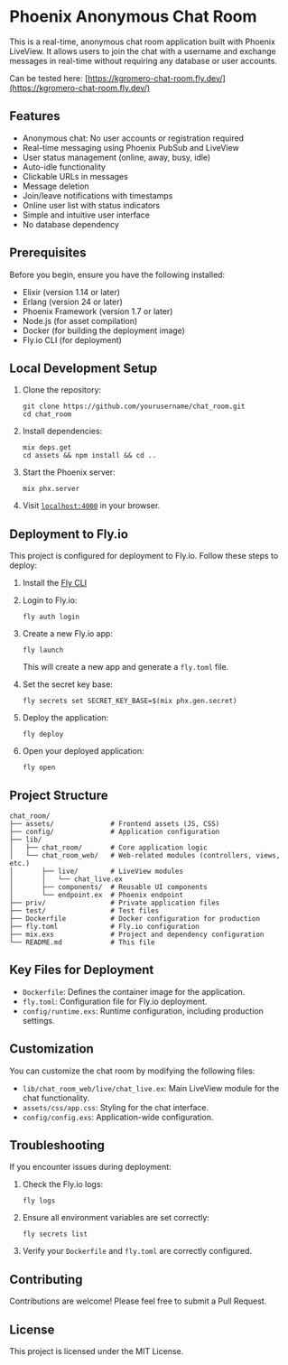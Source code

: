 # Phoenix Anonymous Chat Room

This is a real-time, anonymous chat room application built with Phoenix LiveView. It allows users to join the chat with a username and exchange messages in real-time without requiring any database or user accounts.

Can be tested here: [https://kgromero-chat-room.fly.dev/](https://kgromero-chat-room.fly.dev/)

## Features

- Anonymous chat: No user accounts or registration required
- Real-time messaging using Phoenix PubSub and LiveView
- User status management (online, away, busy, idle)
- Auto-idle functionality
- Clickable URLs in messages
- Message deletion
- Join/leave notifications with timestamps
- Online user list with status indicators
- Simple and intuitive user interface
- No database dependency

## Prerequisites

Before you begin, ensure you have the following installed:

- Elixir (version 1.14 or later)
- Erlang (version 24 or later)
- Phoenix Framework (version 1.7 or later)
- Node.js (for asset compilation)
- Docker (for building the deployment image)
- Fly.io CLI (for deployment)

## Local Development Setup

1. Clone the repository:
   ```
   git clone https://github.com/yourusername/chat_room.git
   cd chat_room
   ```

2. Install dependencies:
   ```
   mix deps.get
   cd assets && npm install && cd ..
   ```

3. Start the Phoenix server:
   ```
   mix phx.server
   ```

4. Visit [`localhost:4000`](http://localhost:4000) in your browser.

## Deployment to Fly.io

This project is configured for deployment to Fly.io. Follow these steps to deploy:

1. Install the [Fly CLI](https://fly.io/docs/hands-on/install-flyctl/)

2. Login to Fly.io:
   ```
   fly auth login
   ```

3. Create a new Fly.io app:
   ```
   fly launch
   ```
   This will create a new app and generate a `fly.toml` file.

4. Set the secret key base:
   ```
   fly secrets set SECRET_KEY_BASE=$(mix phx.gen.secret)
   ```

5. Deploy the application:
   ```
   fly deploy
   ```

6. Open your deployed application:
   ```
   fly open
   ```

## Project Structure

```
chat_room/
├── assets/              # Frontend assets (JS, CSS)
├── config/              # Application configuration
├── lib/
│   ├── chat_room/       # Core application logic
│   └── chat_room_web/   # Web-related modules (controllers, views, etc.)
│       ├── live/        # LiveView modules
│       │   └── chat_live.ex
│       ├── components/  # Reusable UI components
│       └── endpoint.ex  # Phoenix endpoint
├── priv/                # Private application files
├── test/                # Test files
├── Dockerfile           # Docker configuration for production
├── fly.toml             # Fly.io configuration
├── mix.exs              # Project and dependency configuration
└── README.md            # This file
```

## Key Files for Deployment

- `Dockerfile`: Defines the container image for the application.
- `fly.toml`: Configuration file for Fly.io deployment.
- `config/runtime.exs`: Runtime configuration, including production settings.

## Customization

You can customize the chat room by modifying the following files:

- `lib/chat_room_web/live/chat_live.ex`: Main LiveView module for the chat functionality.
- `assets/css/app.css`: Styling for the chat interface.
- `config/config.exs`: Application-wide configuration.

## Troubleshooting

If you encounter issues during deployment:

1. Check the Fly.io logs:
   ```
   fly logs
   ```

2. Ensure all environment variables are set correctly:
   ```
   fly secrets list
   ```

3. Verify your `Dockerfile` and `fly.toml` are correctly configured.

## Contributing

Contributions are welcome! Please feel free to submit a Pull Request.

## License

This project is licensed under the MIT License.
